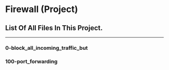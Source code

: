 # Firewall (Project)
## List Of All Files In This Project.
---
### 0-block_all_incoming_traffic_but

### 100-port_forwarding 
